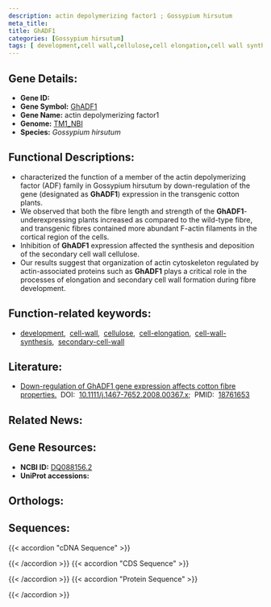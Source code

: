 ```yaml
---
description: actin depolymerizing factor1 ; Gossypium hirsutum
meta_title:
title: GhADF1
categories: [Gossypium hirsutum]
tags: [ development,cell wall,cellulose,cell elongation,cell wall synthesis,secondary cell wall ]
---
```


## Gene Details:
- **Gene ID:** []()
- **Gene Symbol:** <u>GhADF1</u>
- **Gene Name:** actin depolymerizing factor1
- **Genome:** [TM1_NBI](https://yanglab.hzau.edu.cn/CottonMD/download.1)
- **Species:** *Gossypium hirsutum*

## Functional Descriptions:
   - characterized the function of a member of the actin depolymerizing factor (ADF) family in Gossypium hirsutum by down-regulation of the gene (designated as **GhADF1**) expression in the transgenic cotton plants.
   - We observed that both the fibre length and strength of the **GhADF1**-underexpressing plants increased as compared to the wild-type fibre, and transgenic fibres contained more abundant F-actin filaments in the cortical region of the cells.
   - Inhibition of **GhADF1** expression affected the synthesis and deposition of the secondary cell wall cellulose.
   - Our results suggest that organization of actin cytoskeleton regulated by actin-associated proteins such as **GhADF1** plays a critical role in the processes of elongation and secondary cell wall formation during fibre development.

## Function-related keywords:
   - [development](/tags/development/),&nbsp;&nbsp;[cell-wall](/tags/cell-wall/),&nbsp;&nbsp;[cellulose](/tags/cellulose/),&nbsp;&nbsp;[cell-elongation](/tags/cell-elongation/),&nbsp;&nbsp;[cell-wall-synthesis](/tags/cell-wall-synthesis/),&nbsp;&nbsp;[secondary-cell-wall](/tags/secondary-cell-wall/)

## Literature:
   - [Down-regulation of GhADF1 gene expression affects cotton fibre properties.](https://doi.org/10.1111/j.1467-7652.2008.00367.x)&nbsp;&nbsp;DOI:&nbsp;&nbsp;[10.1111/j.1467-7652.2008.00367.x](https://doi.org/10.1111/j.1467-7652.2008.00367.x);&nbsp;&nbsp;PMID:&nbsp;&nbsp;[18761653](https://pubmed.ncbi.nlm.nih.gov/18761653/)

## Related News:

## Gene Resources:
- **NCBI ID:**  [DQ088156.2](https://www.ncbi.nlm.nih.gov/gene/?term=DQ088156.2)
- **UniProt accessions:**  [](https://www.uniprot.org/uniprotkb//entry)

## Orthologs:

## Sequences:
{{< accordion "cDNA Sequence" >}}

{{< /accordion >}}
{{< accordion "CDS Sequence" >}}

{{< /accordion >}}
{{< accordion "Protein Sequence" >}}

{{< /accordion >}}
